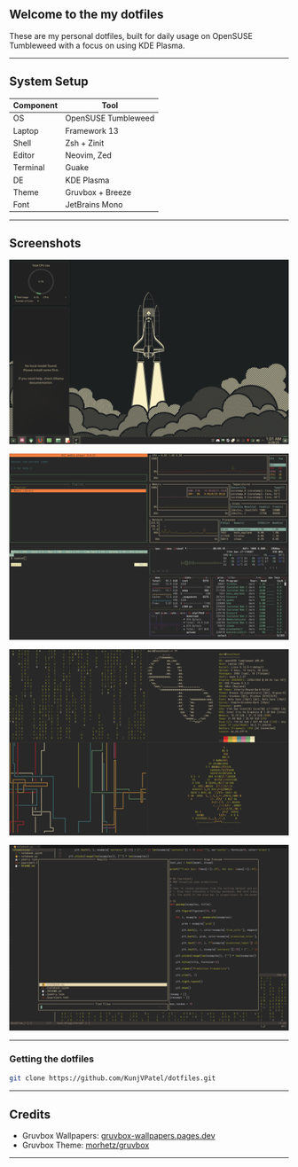 ## Welcome to the my dotfiles

These are my personal dotfiles, built for daily usage on OpenSUSE Tumbleweed with a focus on using KDE Plasma.

---

## System Setup

| Component       | Tool               |
|----------------|--------------------|
| OS             | OpenSUSE Tumbleweed |
| Laptop         | Framework 13       |
| Shell          | Zsh + Zinit        |
| Editor         | Neovim, Zed        |
| Terminal       | Guake              |
| DE             | KDE Plasma         |
| Theme          | Gruvbox + Breeze   |
| Font           | JetBrains Mono     |

---

## Screenshots

![main_homepage](assets/main_homepage.png)

![terminal_1](assets/terminal_1.png)

![terminal_2](assets/terminal_2.png)

![terminal_3](assets/terminal_3.png)

---

### Getting the dotfiles


```bash
git clone https://github.com/KunjVPatel/dotfiles.git
```

---

## Credits

- Gruvbox Wallpapers: [gruvbox-wallpapers.pages.dev](https://gruvbox-wallpapers.pages.dev)
- Gruvbox Theme: [morhetz/gruvbox](https://github.com/morhetz/gruvbox)

---
